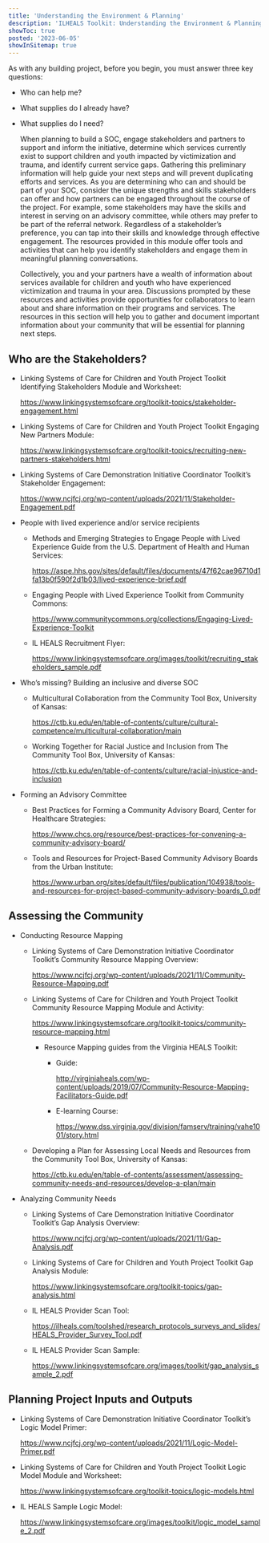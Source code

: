 ```yaml
---
title: 'Understanding the Environment & Planning'
description: 'ILHEALS Toolkit: Understanding the Environment & Planning.'
showToc: true
posted: '2023-06-05'
showInSitemap: true
---
```


As with any building project, before you begin, you must answer three key questions:

- Who can help me?

- What supplies do I already have?

- What supplies do I need?

  When planning to build a SOC, engage stakeholders and partners to support and inform the initiative, determine which services currently exist to support children and youth impacted by victimization and trauma, and identify current service gaps. Gathering this preliminary information will help guide your next steps and will prevent duplicating efforts and services.
  As you are determining who can and should be part of your SOC, consider the unique strengths and skills stakeholders can offer and how partners can be engaged throughout the course of the project. For example, some stakeholders may have the skills and interest in serving on an advisory committee, while others may prefer to be part of the referral network. Regardless of a stakeholder’s preference, you can tap into their skills and knowledge through effective engagement. The resources provided in this module offer tools and activities that can help you identify stakeholders and engage them in meaningful planning conversations.

  Collectively, you and your partners have a wealth of information about services available for children and youth who have experienced victimization and trauma in your area. Discussions prompted by these resources and activities provide opportunities for collaborators to learn about and share information on their programs and services. The resources in this section will help you to gather and document important information about your community that will be essential for planning next steps.

## Who are the Stakeholders?

- Linking Systems of Care for Children and Youth Project Toolkit Identifying Stakeholders Module and Worksheet:

  https://www.linkingsystemsofcare.org/toolkit-topics/stakeholder-engagement.html

- Linking Systems of Care for Children and Youth Project Toolkit Engaging New Partners Module:

  https://www.linkingsystemsofcare.org/toolkit-topics/recruiting-new-partners-stakeholders.html

- Linking Systems of Care Demonstration Initiative Coordinator Toolkit’s Stakeholder Engagement:

  https://www.ncjfcj.org/wp-content/uploads/2021/11/Stakeholder-Engagement.pdf

- People with lived experience and/or service recipients

  - Methods and Emerging Strategies to Engage People with Lived Experience Guide from the U.S. Department of Health and Human Services:

    https://aspe.hhs.gov/sites/default/files/documents/47f62cae96710d1fa13b0f590f2d1b03/lived-experience-brief.pdf

  - Engaging People with Lived Experience Toolkit from Community Commons:

    https://www.communitycommons.org/collections/Engaging-Lived-Experience-Toolkit

  - IL HEALS Recruitment Flyer:

    https://www.linkingsystemsofcare.org/images/toolkit/recruiting_stakeholders_sample.pdf

- Who’s missing? Building an inclusive and diverse SOC

  - Multicultural Collaboration from the Community Tool Box, University of Kansas:

    https://ctb.ku.edu/en/table-of-contents/culture/cultural-competence/multicultural-collaboration/main

  - Working Together for Racial Justice and Inclusion from The Community Tool Box, University of Kansas:

    https://ctb.ku.edu/en/table-of-contents/culture/racial-injustice-and-inclusion

- Forming an Advisory Committee

  - Best Practices for Forming a Community Advisory Board, Center for Healthcare Strategies:

    https://www.chcs.org/resource/best-practices-for-convening-a-community-advisory-board/

  - Tools and Resources for Project-Based Community Advisory Boards from the Urban Institute:

    https://www.urban.org/sites/default/files/publication/104938/tools-and-resources-for-project-based-community-advisory-boards_0.pdf

## Assessing the Community

- Conducting Resource Mapping

  - Linking Systems of Care Demonstration Initiative Coordinator Toolkit’s Community Resource Mapping Overview:

    https://www.ncjfcj.org/wp-content/uploads/2021/11/Community-Resource-Mapping.pdf

  - Linking Systems of Care for Children and Youth Project Toolkit Community Resource Mapping Module and Activity:

    https://www.linkingsystemsofcare.org/toolkit-topics/community-resource-mapping.html

    - Resource Mapping guides from the Virginia HEALS Toolkit:

      - Guide:

        http://virginiaheals.com/wp-content/uploads/2019/07/Community-Resource-Mapping-Facilitators-Guide.pdf

      - E-learning Course:

        https://www.dss.virginia.gov/division/famserv/training/vahe1001/story.html

  - Developing a Plan for Assessing Local Needs and Resources from the Community Tool Box, University of Kansas:

    https://ctb.ku.edu/en/table-of-contents/assessment/assessing-community-needs-and-resources/develop-a-plan/main

- Analyzing Community Needs

  - Linking Systems of Care Demonstration Initiative Coordinator Toolkit’s Gap Analysis Overview:

    https://www.ncjfcj.org/wp-content/uploads/2021/11/Gap-Analysis.pdf

  - Linking Systems of Care for Children and Youth Project Toolkit Gap Analysis Module:

    https://www.linkingsystemsofcare.org/toolkit-topics/gap-analysis.html

  - IL HEALS Provider Scan Tool: 

    https://ilheals.com/toolshed/research_protocols_surveys_and_slides/HEALS_Provider_Survey_Tool.pdf

  - IL HEALS Provider Scan Sample:

    https://www.linkingsystemsofcare.org/images/toolkit/gap_analysis_sample_2.pdf

## Planning Project Inputs and Outputs

- Linking Systems of Care Demonstration Initiative Coordinator Toolkit’s Logic Model Primer:

  https://www.ncjfcj.org/wp-content/uploads/2021/11/Logic-Model-Primer.pdf

- Linking Systems of Care for Children and Youth Project Toolkit Logic Model Module and Worksheet:

  https://www.linkingsystemsofcare.org/toolkit-topics/logic-models.html

- IL HEALS Sample Logic Model:

  https://www.linkingsystemsofcare.org/images/toolkit/logic_model_sample_2.pdf
